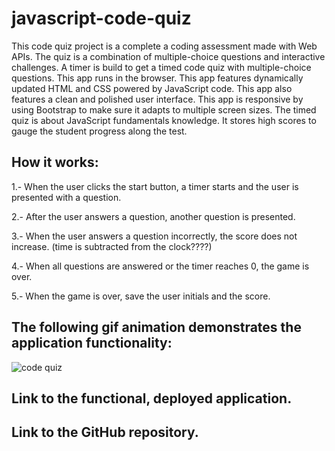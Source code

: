 # javascript-code-quiz

This code quiz project is a complete a coding assessment made with Web APIs.
The quiz is a combination of multiple-choice questions and interactive challenges. 
A timer is build to get a timed code quiz with multiple-choice questions. 
This app runs in the browser.
This app features dynamically updated HTML and CSS powered by JavaScript code. 
This app also features a clean and polished user interface.
This app is responsive by using Bootstrap to make sure it adapts to multiple screen sizes.
The timed quiz is about JavaScript fundamentals knowledge.
It stores high scores to gauge the student progress along the test.

## How it works:

1.- When the user clicks the start button, a timer starts and the user is presented with a question.

2.- After the user answers a question, another question is presented.

3.- When the user answers a question incorrectly, the score does not increase.
(time is subtracted from the clock????)

4.- When all questions are answered or the timer reaches 0, the game is over.

5.- When the game is over, save the user initials and the score.

## The following gif animation demonstrates the application functionality:

![code quiz](./Assets/04-web-apis-homework-demo.gif)

## Link to the functional, deployed application.

## Link to the GitHub repository. 


